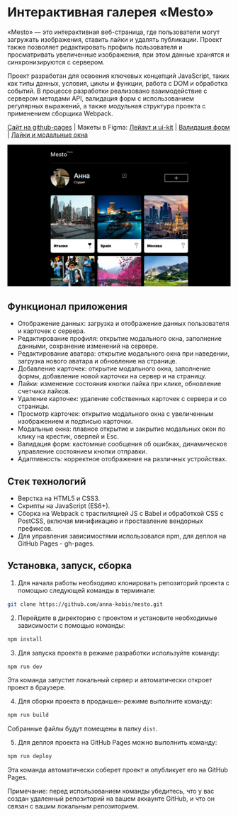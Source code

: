 # Интерактивная галерея «Mesto»

«Mesto» — это интерактивная веб-страница, где пользователи могут загружать изображения, ставить лайки и удалять публикации. Проект также позволяет редактировать профиль пользователя и просматривать увеличенные изображения, при этом данные хранятся и синхронизируются с сервером.

Проект разработан для освоения ключевых концепций JavaScript, таких как типы данных, условия, циклы и функции, работа с DOM и обработка событий. В процессе разработки реализовано взаимодействие с сервером методами API, валидация форм с использованием регулярных выражений, а также модульная структура проекта с применением сборщика Webpack.

[Сайт на github-pages](https://anna-kobis.github.io/mesto/) | Макеты в Figma: [Лейаут и ui-kit](https://www.figma.com/design/bjyvbKKJN2naO0ucURl2Z0/) | [Валидация форм](https://www.figma.com/design/kRVLKwYG3d1HGLvh7JFWRT/) | [Лайки и модальные окна](https://www.figma.com/design/PSdQFRHoxXJFs2FH8IXViF/)

![Скриншот сайта "Mesto"](./docs/page.png)

## Функционал приложения

- Отображение данных: загрузка и отображение данных пользователя и карточек с сервера.
- Редактирование профиля: открытие модального окна, заполнение данными, сохранение изменений на сервере.
- Редактирование аватара: открытие модального окна при наведении, загрузка нового аватара и обновление на странице.
- Добавление карточек: открытие модального окна, заполнение формы, добавление новой карточки на сервер и на страницу.
- Лайки: изменение состояния кнопки лайка при клике, обновление счетчика лайков.
- Удаление карточек: удаление собственных карточек с сервера и со страницы.
- Просмотр карточек: открытие модального окна с увеличенным изображением и подписью карточки.
- Модальные окна: плавное открытие и закрытие модальных окон по клику на крестик, оверлей и Esc.
- Валидация форм: кастомные сообщения об ошибках, динамическое управление состоянием кнопки отправки.
- Адаптивность: корректное отображение на различных устройствах.

## Стек технологий

- Верстка на HTML5 и CSS3.
- Скрипты на JavaScript (ES6+).
- Сборка на Webpack с траспиляцией JS с Babel и обработкой CSS с PostCSS, включая минификацию и проставление вендорных префиксов.
- Для управления зависимостями использовался npm, для деплоя на GitHub Pages - gh-pages.

## Установка, запуск, сборка

1. Для начала работы необходимо клонировать репозиторий проекта с помощью следующей команды в терминале:

```bash
git clone https://github.com/anna-kobis/mesto.git
```

2. Перейдите в директорию с проектом и установите необходимые зависимости с помощью команды:

```bash
npm install
```

3. Для запуска проекта в режиме разработки используйте команду:

```bash
npm run dev
```

Эта команда запустит локальный сервер и автоматически откроет проект в браузере.

4. Для сборки проекта в продакшен-режиме выполните команду:

```bash
npm run build
```

Собранные файлы будут помещены в папку `dist`.

5. Для деплоя проекта на GitHub Pages можно выполнить команду:

```bash
npm run deploy
```

Эта команда автоматически соберет проект и опубликует его на GitHub Pages.

Примечание: перед использованием команды убедитесь, что у вас создан удаленный репозиторий на вашем аккаунте GitHub, и что он связан с вашим локальным репозиторием.
